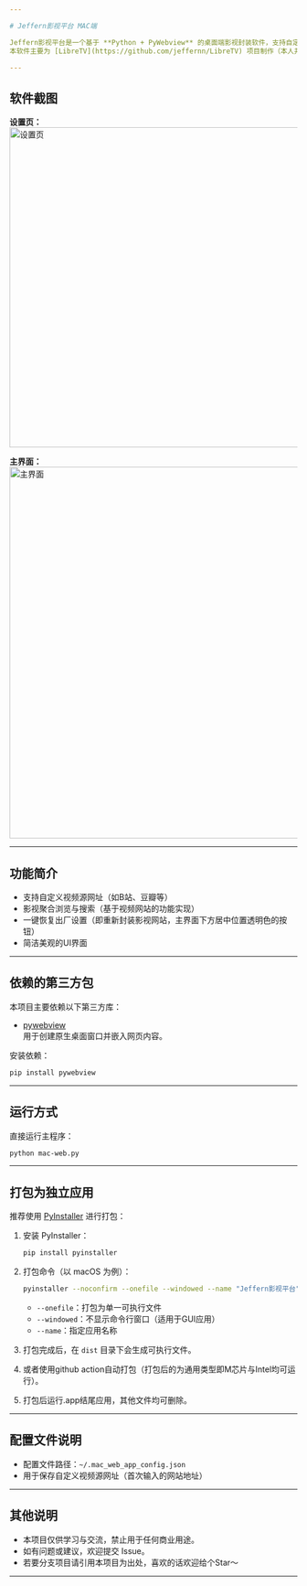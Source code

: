 ```yaml
---

# Jeffern影视平台 MAC端

Jeffern影视平台是一个基于 **Python + PyWebview** 的桌面端影视封装软件，支持自定义视频源，界面美观，操作简单。  
本软件主要为 [LibreTV](https://github.com/jeffernn/LibreTV) 项目制作（本人并非该项目相关制作人员，制作本软件的初心是方便本人使用）

---
```


## 软件截图

**设置页：**  
<img width="560" alt="设置页" src="https://github.com/user-attachments/assets/c240d0b2-ec7e-40b4-b8b2-9bd0a0044f17" />

**主界面：**  
<img width="650" alt="主界面" src="https://github.com/user-attachments/assets/077ee0eb-0b43-4252-ad54-802d8642b07f" />

---

## 功能简介

- 支持自定义视频源网址（如B站、豆瓣等）
- 影视聚合浏览与搜索（基于视频网站的功能实现）
- 一键恢复出厂设置（即重新封装影视网站，主界面下方居中位置透明色的按钮）
- 简洁美观的UI界面

---

## 依赖的第三方包

本项目主要依赖以下第三方库：

- [pywebview](https://github.com/r0x0r/pywebview)  
  用于创建原生桌面窗口并嵌入网页内容。

安装依赖：

```bash
pip install pywebview
```

---

## 运行方式

直接运行主程序：

```bash
python mac-web.py
```

---

## 打包为独立应用

推荐使用 [PyInstaller](https://www.pyinstaller.org/) 进行打包：

1. 安装 PyInstaller：

   ```bash
   pip install pyinstaller
   ```

2. 打包命令（以 macOS 为例）：

   ```bash
   pyinstaller --noconfirm --onefile --windowed --name "Jeffern影视平台" mac-web.py
   ```

   - `--onefile`：打包为单一可执行文件
   - `--windowed`：不显示命令行窗口（适用于GUI应用）
   - `--name`：指定应用名称

3. 打包完成后，在 `dist` 目录下会生成可执行文件。
4. 或者使用github action自动打包（打包后的为通用类型即M芯片与Intel均可运行）。
5. 打包后运行.app结尾应用，其他文件均可删除。

---

## 配置文件说明

- 配置文件路径：`~/.mac_web_app_config.json`
- 用于保存自定义视频源网址（首次输入的网站地址）

---

## 其他说明

- 本项目仅供学习与交流，禁止用于任何商业用途。
- 如有问题或建议，欢迎提交 Issue。
- 若要分支项目请引用本项目为出处，喜欢的话欢迎给个Star～

---
